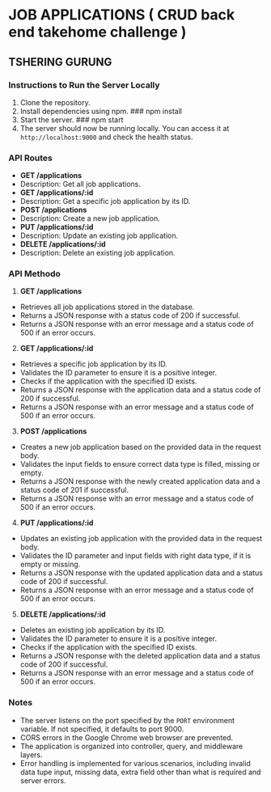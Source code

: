 # JOB APPLICATIONS ( CRUD back end takehome challenge )


## TSHERING GURUNG


### Instructions to Run the Server Locally

1. Clone the repository.
2. Install dependencies using npm. ### npm install
3. Start the server. ### npm start
4. The server should now be running locally. You can access it at `http://localhost:9000` and check the health status.

### API Routes

- **GET /applications**
- Description: Get all job applications.
- **GET /applications/:id**
- Description: Get a specific job application by its ID.
- **POST /applications**
- Description: Create a new job application.
- **PUT /applications/:id**
- Description: Update an existing job application.
- **DELETE /applications/:id**
- Description: Delete an existing job application.

### API Methodo

1. **GET /applications**
- Retrieves all job applications stored in the database.
- Returns a JSON response with a status code of 200 if successful.
- Returns a JSON response with an error message and a status code of 500 if an error occurs.

2. **GET /applications/:id**
- Retrieves a specific job application by its ID.
- Validates the ID parameter to ensure it is a positive integer.
- Checks if the application with the specified ID exists.
- Returns a JSON response with the application data and a status code of 200 if successful.
- Returns a JSON response with an error message and a status code of 500 if an error occurs.

3. **POST /applications**
- Creates a new job application based on the provided data in the request body.
- Validates the input fields to ensure correct data type is filled, missing or empty.
- Returns a JSON response with the newly created application data and a status code of 201   if successful.
- Returns a JSON response with an error message and a status code of 500 if an error occurs.

4. **PUT /applications/:id**
- Updates an existing job application with the provided data in the request body.
- Validates the ID parameter and input fields with right data type, if it is empty or missing.
- Returns a JSON response with the updated application data and a status code of 200 if successful.
- Returns a JSON response with an error message and a status code of 500 if an error occurs.

5. **DELETE /applications/:id**
- Deletes an existing job application by its ID.
- Validates the ID parameter to ensure it is a positive integer.
- Checks if the application with the specified ID exists.
- Returns a JSON response with the deleted application data and a status code of 200 if successful.
- Returns a JSON response with an error message and a status code of 500 if an error occurs.

### Notes

- The server listens on the port specified by the `PORT` environment variable. If not specified, it defaults to port 9000.
- CORS errors in the Google Chrome web browser are prevented.
- The application is organized into controller, query, and middleware layers.
- Error handling is implemented for various scenarios, including invalid data tupe input, missing data, extra field other than what is required and server errors.
